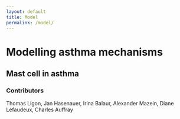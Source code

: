 ```yaml
---
layout: default
title: Model
permalink: /model/
---
```


# Modelling asthma mechanisms

## Mast cell in asthma 

### Contributors

Thomas Ligon, Jan Hasenauer, Irina Balaur, Alexander Mazein, Diane Lefaudeux, Charles Auffray



